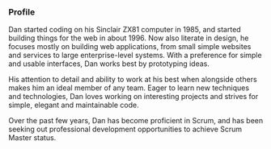 ### Profile

Dan started coding on his Sinclair ZX81 computer in 1985, and started building things for the web in about 1996. Now also literate in design, he focuses mostly on building web applications, from small simple websites and services to large enterprise-level systems. With a preference for simple and usable interfaces, Dan works best by prototyping ideas.

His attention to detail and ability to work at his best when alongside others makes him an ideal member of any team. Eager to learn new techniques and technologies, Dan loves working on interesting projects and strives for simple, elegant and maintainable code.

Over the past few years, Dan has become proficient in Scrum, and has been seeking out professional development opportunities to achieve Scrum Master status.
